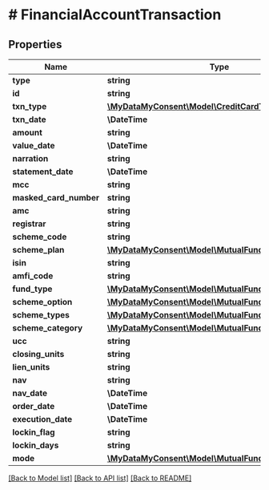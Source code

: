 # # FinancialAccountTransaction

## Properties

Name | Type | Description | Notes
------------ | ------------- | ------------- | -------------
**type** | **string** |  |
**id** | **string** |  |
**txn_type** | [**\MyDataMyConsent\Model\CreditCardTransactionType**](CreditCardTransactionType.md) |  |
**txn_date** | **\DateTime** |  |
**amount** | **string** |  |
**value_date** | **\DateTime** |  |
**narration** | **string** |  |
**statement_date** | **\DateTime** |  |
**mcc** | **string** |  |
**masked_card_number** | **string** |  |
**amc** | **string** |  |
**registrar** | **string** |  |
**scheme_code** | **string** |  |
**scheme_plan** | [**\MyDataMyConsent\Model\MutualFundSchemePlan**](MutualFundSchemePlan.md) |  |
**isin** | **string** |  |
**amfi_code** | **string** |  |
**fund_type** | [**\MyDataMyConsent\Model\MutualFundFundType**](MutualFundFundType.md) |  |
**scheme_option** | [**\MyDataMyConsent\Model\MutualFundSchemeOption**](MutualFundSchemeOption.md) |  |
**scheme_types** | [**\MyDataMyConsent\Model\MutualFundSchemeType**](MutualFundSchemeType.md) |  |
**scheme_category** | [**\MyDataMyConsent\Model\MutualFundSchemeCategory**](MutualFundSchemeCategory.md) |  |
**ucc** | **string** |  |
**closing_units** | **string** |  |
**lien_units** | **string** |  |
**nav** | **string** |  |
**nav_date** | **\DateTime** |  |
**order_date** | **\DateTime** |  |
**execution_date** | **\DateTime** |  |
**lockin_flag** | **string** |  |
**lockin_days** | **string** |  |
**mode** | [**\MyDataMyConsent\Model\MutualFundHoldingMode**](MutualFundHoldingMode.md) |  |

[[Back to Model list]](../../README.md#models) [[Back to API list]](../../README.md#endpoints) [[Back to README]](../../README.md)
